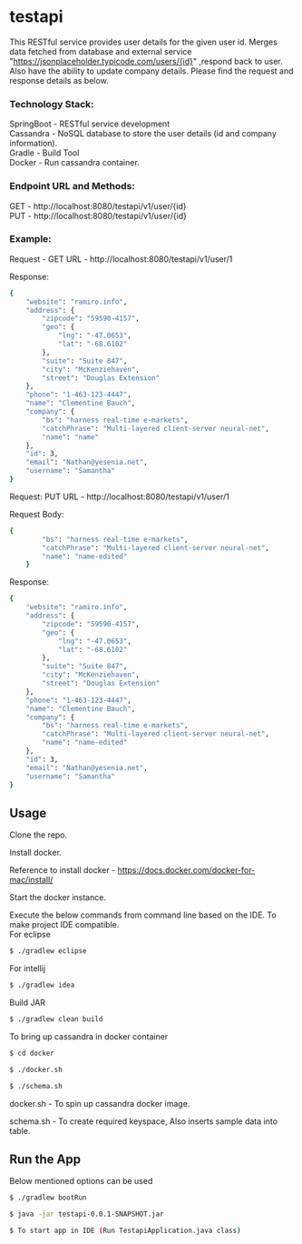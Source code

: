 # testapi  
This RESTful service provides user details for the given user id. 
Merges data fetched from database and external service "https://jsonplaceholder.typicode.com/users/{id}"
  ,respond back to user. Also have the ability to update company details. Please find the 
 request and response details as below.    
 
  
### Technology Stack:  

SpringBoot - RESTful service development  
Cassandra  - NoSQL database to store the user details  (id and company information).   
Gradle - Build Tool  
Docker - Run cassandra container.  

### Endpoint URL and Methods:  

GET - http://localhost:8080/testapi/v1/user/{id}  
PUT - http://localhost:8080/testapi/v1/user/{id}  
### Example:  
Request - GET URL - http://localhost:8080/testapi/v1/user/1   

Response:  

```sh
{
    "website": "ramiro.info",
    "address": {
        "zipcode": "59590-4157",
        "geo": {
            "lng": "-47.0653",
            "lat": "-68.6102"
        },
        "suite": "Suite 847",
        "city": "McKenziehaven",
        "street": "Douglas Extension"
    },
    "phone": "1-463-123-4447",
    "name": "Clementine Bauch",
    "company": {
        "bs": "harness real-time e-markets",
        "catchPhrase": "Multi-layered client-server neural-net",
        "name": "name"
    },
    "id": 3,
    "email": "Nathan@yesenia.net",
    "username": "Samantha"
}   
```   

Request:  PUT URL - http://localhost:8080/testapi/v1/user/1  

Request Body:  

```sh
{
        "bs": "harness real-time e-markets",
        "catchPhrase": "Multi-layered client-server neural-net",
        "name": "name-edited"
    } 
```  

Response:  


```sh
{
    "website": "ramiro.info",
    "address": {
        "zipcode": "59590-4157",
        "geo": {
            "lng": "-47.0653",
            "lat": "-68.6102"
        },
        "suite": "Suite 847",
        "city": "McKenziehaven",
        "street": "Douglas Extension"
    },
    "phone": "1-463-123-4447",
    "name": "Clementine Bauch",
    "company": {
        "bs": "harness real-time e-markets",
        "catchPhrase": "Multi-layered client-server neural-net",
        "name": "name-edited"
    },
    "id": 3,
    "email": "Nathan@yesenia.net",
    "username": "Samantha"
}  
```  

## Usage  

Clone the repo.    

Install docker.  

Reference to install docker -  https://docs.docker.com/docker-for-mac/install/  

Start the docker instance.  

Execute the below commands from command line based on the IDE. To make project IDE compatible.   
For eclipse   
  ```sh
  $ ./gradlew eclipse
  ```    
For intellij   
  ```sh
  $ ./gradlew idea
  ```    
Build JAR  
  ```sh
  $ ./gradlew clean build
  ```   

To bring up cassandra in docker container   
  ```sh
  $ cd docker
  ```   
  ```sh
  $ ./docker.sh
  ```   
  ```sh
  $ ./schema.sh
  ```   
    
docker.sh - To spin up cassandra docker image.  

schema.sh - To create required keyspace, Also inserts sample data into table.   

## Run the App   
Below mentioned options can be used  
  ```sh
  $ ./gradlew bootRun
  ```   
  ```sh
  $ java -jar testapi-0.0.1-SNAPSHOT.jar
  ```   
  ```sh
  $ To start app in IDE (Run TestapiApplication.java class)
  ```    